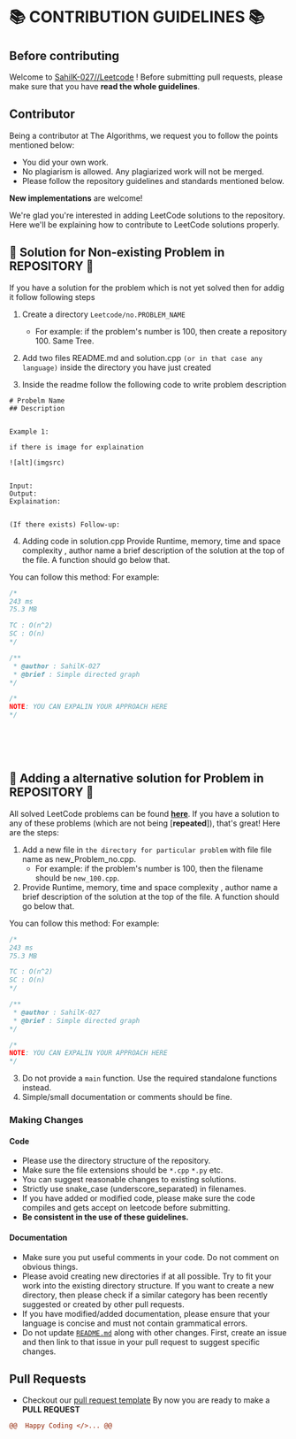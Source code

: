 # 📚 CONTRIBUTION GUIDELINES 📚

## Before contributing
Welcome to [SahilK-027//Leetcode](https://github.com/SahilK-027/LeetCode)
! Before submitting pull requests, please make sure that you have **read the whole guidelines**.

## Contributor

Being a contributor at The Algorithms, we request you to follow the points mentioned below:

- You did your own work.
- No plagiarism is allowed. Any plagiarized work will not be merged.
- Please follow the repository guidelines and standards mentioned below.

**New implementations** are welcome!

We're glad you're interested in adding LeetCode solutions to the repository.
Here we'll be explaining how to contribute to LeetCode solutions properly.

## 📝 Solution for Non-existing Problem in REPOSITORY 📝
If you have a solution for the problem which is not yet solved then for addig it follow following steps

1. Create a directory `Leetcode/no.PROBLEM_NAME`
    - For example: if the problem's number is 100, then create a repository 100. Same Tree.

2. Add two files README.md and solution.cpp `(or in that case any language)` inside the directory you have just created

3. Inside the readme follow the following code to write problem description
```
# Probelm Name
## Description


Example 1:

if there is image for explaination

![alt](imgsrc)


Input:
Output: 
Explaination:


(If there exists) Follow-up: 

```
4. Adding code in solution.cpp
Provide Runtime, memory, time and space complexity , author name a brief description of the solution at the top of the file. A function should go below that. 

You can follow this method: 
For example:
```cpp
/*
243 ms
75.3 MB

TC : O(n^2)
SC : O(n)
*/

/**
 * @author : SahilK-027
 * @brief : Simple directed graph
*/

/*
NOTE: YOU CAN EXPALIN YOUR APPROACH HERE
*/
```

<br/>
<br/>
<br/>


## 📝 Adding a alternative solution for Problem in REPOSITORY 📝

All solved LeetCode problems can be found [**here**](https://github.com/SahilK-027/LeetCode).
If you have a solution to any of these problems (which are not being [**repeated**]), that's great! Here are the steps:

1. Add a new file in `the directory for particular problem` with file file name as new_Problem_no.cpp.
    - For example: if the problem's number is 100, then the filename should be `new_100.cpp`.
2. Provide Runtime, memory, time and space complexity , author name a brief description of the solution at the top of the file. A function should go below that. 

You can follow this method: 
For example:
```cpp
/*
243 ms
75.3 MB

TC : O(n^2)
SC : O(n)
*/

/**
 * @author : SahilK-027
 * @brief : Simple directed graph
*/

/*
NOTE: YOU CAN EXPALIN YOUR APPROACH HERE
*/
```

3. Do not provide a `main` function. Use the required standalone functions instead.
4. Simple/small documentation or comments should be fine.



### Making Changes

#### Code

- Please use the directory structure of the repository.
- Make sure the file extensions should be `*.cpp` `*.py` etc.
- You can suggest reasonable changes to existing solutions.
- Strictly use snake_case (underscore_separated) in filenames.
- If you have added or modified code, please make sure the code compiles and gets accept on leetcode before submitting.
- **Be consistent in the use of these guidelines.**

#### Documentation

- Make sure you put useful comments in your code. Do not comment on obvious things.
- Please avoid creating new directories if at all possible. Try to fit your work into the existing directory structure. If you want to create a new directory, then please check if a similar category has been recently suggested or created by other pull requests.
- If you have modified/added documentation, please ensure that your language is concise and must not contain grammatical errors.
- Do not update [`README.md`](https://github.com/SahilK-027/LeetCode/blob/main/README.md) along with other changes. First, create an issue and then link to that issue in your pull request to suggest specific changes.

## Pull Requests

- Checkout our [pull request template](https://github.com/SahilK-027/LeetCode/blob/main/.github/workflows/pull_request_template.md)
By now you are ready to make a **PULL REQUEST**

```diff
@@  Happy Coding </>... @@
```
